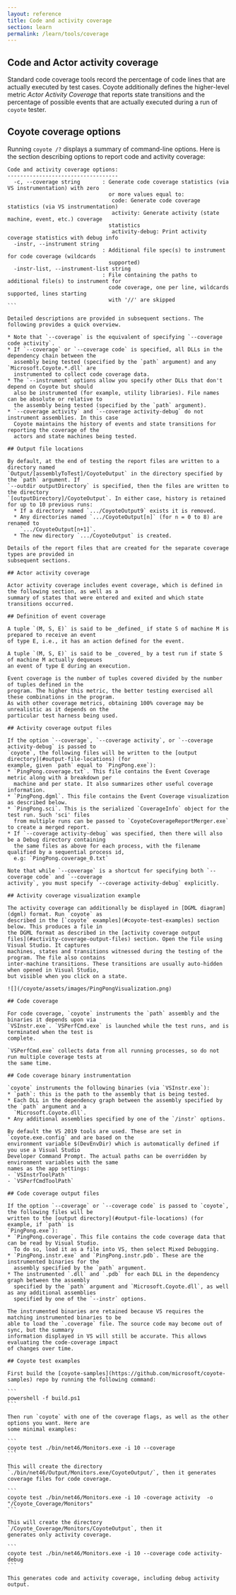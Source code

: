 ```yaml
---
layout: reference
title: Code and activity coverage
section: learn
permalink: /learn/tools/coverage
---
```


## Code and Actor activity coverage

Standard code coverage tools record the percentage of code lines that are actually executed by test
cases. Coyote additionally defines the higher-level metric _Actor Activity Coverage_ that reports
state transitions and the percentage of possible events that are actually executed during a run of
`coyote` tester.

## Coyote coverage options

Running `coyote /?` displays a summary of command-line options. Here is the section describing
options to report code and activity coverage:

`````
Code and activity coverage options:
-----------------------------------
  -c, --coverage string       : Generate code coverage statistics (via VS instrumentation) with zero
                                or more values equal to:
                                 code: Generate code coverage statistics (via VS instrumentation)
                                 activity: Generate activity (state machine, event, etc.) coverage
                                statistics
                                 activity-debug: Print activity coverage statistics with debug info
  -instr, --instrument string
                              : Additional file spec(s) to instrument for code coverage (wildcards
                                supported)
  -instr-list, --instrument-list string
                              : File containing the paths to additional file(s) to instrument for
                                code coverage, one per line, wildcards supported, lines starting
                                with '//' are skipped
```

Detailed descriptions are provided in subsequent sections. The following provides a quick overview.

* Note that `--coverage` is the equivalent of specifying `--coverage code activity`.
* If `--coverage` or `--coverage code` is specified, all DLLs in the dependency chain between the
  assembly being tested (specified by the `path` argument) and any `Microsoft.Coyote.*.dll` are
  instrumented to collect code coverage data.
* The `--instrument` options allow you specify other DLLs that don't depend on Coyote but should
  also be instrumented (for example, utility libraries). File names can be absolute or relative to
  the assembly being tested (specified by the `path` argument).
* `--coverage activity` and `--coverage activity-debug` do not instrument assemblies. In this case
  Coyote maintains the history of events and state transitions for reporting the coverage of the
  actors and state machines being tested.

## Output file locations

By default, at the end of testing the report files are written to a directory named
`Output/[assemblyToTest]/CoyoteOutput` in the directory specified by the `path` argument. If
`--outdir outputDirectory` is specified, then the files are written to the directory
`[outputDirectory]/CoyoteOutput`. In either case, history is retained for up to 10 previous runs:
  * If a directory named `.../CoyoteOutput9` exists it is removed.
  * Any directories named `.../CoyoteOutput[n]` (for n = 0 to 8) are renamed to
    `.../CoyoteOutput[n+1]`.
  * The new directory `.../CoyoteOutput` is created.

Details of the report files that are created for the separate coverage types are provided in
subsequent sections.

## Actor activity coverage

Actor activity coverage includes event coverage, which is defined in the following section, as well as a
summary of states that were entered and exited and which state transitions occurred.

## Definition of event coverage

A tuple `(M, S, E)` is said to be _defined_ if state S of machine M is prepared to receive an event
of type E, i.e., it has an action defined for the event.

A tuple `(M, S, E)` is said to be _covered_ by a test run if state S of machine M actually dequeues
an event of type E during an execution.

Event coverage is the number of tuples covered divided by the number of tuples defined in the
program. The higher this metric, the better testing exercised all these combinations in the program.
As with other coverage metrics, obtaining 100% coverage may be unrealistic as it depends on the
particular test harness being used.

## Activity coverage output files

If the option `--coverage`, `--coverage activity`, or `--coverage activity-debug` is passed to
`coyote`, the following files will be written to the [output directory](#output-file-locations) (for
example, given `path` equal to `PingPong.exe`):
* `PingPong.coverage.txt`. This file contains the Event Coverage metric along with a breakdown per
  machine and per state. It also summarizes other useful coverage information.
* `PingPong.dgml`. This file contains the Event Coverage visualization as described below.
* `PingPong.sci`. This is the serialized `CoverageInfo` object for the test run. Such 'sci' files
  from multiple runs can be passed to `CoyoteCoverageReportMerger.exe` to create a merged report.
* If `--coverage activity-debug` was specified, then there will also be a Debug directory containing
  the same files as above for each process, with the filename qualified by a sequential process id,
  e.g: `PingPong.coverage_0.txt`

Note that while `--coverage` is a shortcut for specifying both `--coverage code` and `--coverage
activity`, you must specify `--coverage activity-debug` explicitly.

## Activity coverage visualization example

The activity coverage can additionally be displayed in [DGML diagram](dgml) format. Run `coyote` as
described in the [`coyote` examples](#coyote-test-examples) section below. This produces a file in
the DGML format as described in the [activity coverage output
files](#activity-coverage-output-files) section. Open the file using Visual Studio. It captures
machines, states and transitions witnessed during the testing of the program. The file also contains
inter-machine transitions. These transitions are usually auto-hidden when opened in Visual Studio,
but visible when you click on a state.

![](/coyote/assets/images/PingPongVisualization.png)

## Code coverage

For code coverage, `coyote` instruments the `path` assembly and the binaries it depends upon via
`VSInstr.exe`. `VSPerfCmd.exe` is launched while the test runs, and is terminated when the test is
complete.

`VSPerfCmd.exe` collects data from all running processes, so do not run multiple coverage tests at
the same time.

## Code coverage binary instrumentation

`coyote` instruments the following binaries (via `VSInstr.exe`):
* `path`: this is the path to the assembly that is being tested.
* Each DLL in the dependency graph between the assembly specified by the `path` argument and a
  `Microsoft.Coyote.dll`.
* Any additional assemblies specified by one of the `/instr` options.

By default the VS 2019 tools are used. These are set in `coyote.exe.config` and are based on the
environment variable $(DevEnvDir) which is automatically defined if you use a Visual Studio
Developer Command Prompt. The actual paths can be overridden by environment variables with the same
names as the app settings:
- `VSInstrToolPath`
- `VSPerfCmdToolPath`

## Code coverage output files

If the option `--coverage` or `--coverage code` is passed to `coyote`, the following files will be
written to the [output directory](#output-file-locations) (for example, if `path` is
`PingPong.exe`):
* `PingPong.coverage`. This file contains the code coverage data that can be read by Visual Studio.
  To do so, load it as a file into VS, then select Mixed Debugging.
* `PingPong.instr.exe` and `PingPong.instr.pdb`. These are the instrumented binaries for the
  assembly specified by the `path` argument.
* The instrumented `.dll` and `.pdb` for each DLL in the dependency graph between the assembly
  specified by the `path` argument and `Microsoft.Coyote.dll`, as well as any additional assemblies
  specified by one of the `--instr` options.

The instrumented binaries are retained because VS requires the matching instrumented binaries to be
able to load the `.coverage` file. The source code may become out of sync, but the summary
information displayed in VS will still be accurate. This allows evaluating the code-coverage impact
of changes over time.

## Coyote test examples

First build the [coyote-samples](https://github.com/microsoft/coyote-samples) repo by running the following command:

```
powershell -f build.ps1
```

Then run `coyote` with one of the coverage flags, as well as the other options you want. Here are
some minimal examples:

```
coyote test ./bin/net46/Monitors.exe -i 10 --coverage
```

This will create the directory `./bin/net46/Output/Monitors.exe/CoyoteOutput/`, then it generates
coverage files for code coverage.

```
coyote test ./bin/net46/Monitors.exe -i 10 -coverage activity  -o "/Coyote_Coverage/Monitors"
```

This will create the directory `/Coyote_Coverage/Monitors/CoyoteOutput`, then it
generates only activity coverage.

```
coyote test ./bin/net46/Monitors.exe -i 10 --coverage code activity-debug
```

This generates code and activity coverage, including debug activity output.
